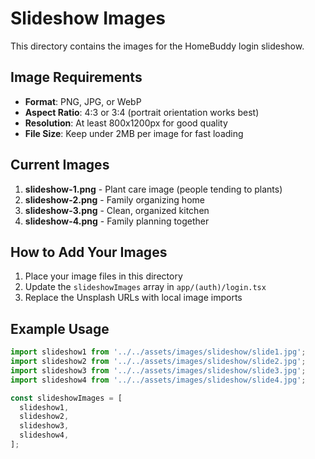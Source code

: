 # Slideshow Images

This directory contains the images for the HomeBuddy login slideshow.

## Image Requirements

- **Format**: PNG, JPG, or WebP
- **Aspect Ratio**: 4:3 or 3:4 (portrait orientation works best)
- **Resolution**: At least 800x1200px for good quality
- **File Size**: Keep under 2MB per image for fast loading

## Current Images

1. **slideshow-1.png** - Plant care image (people tending to plants)
2. **slideshow-2.png** - Family organizing home
3. **slideshow-3.png** - Clean, organized kitchen
4. **slideshow-4.png** - Family planning together

## How to Add Your Images

1. Place your image files in this directory
2. Update the `slideshowImages` array in `app/(auth)/login.tsx`
3. Replace the Unsplash URLs with local image imports

## Example Usage

```typescript
import slideshow1 from '../../assets/images/slideshow/slide1.jpg';
import slideshow2 from '../../assets/images/slideshow/slide2.jpg';
import slideshow3 from '../../assets/images/slideshow/slide3.jpg';
import slideshow4 from '../../assets/images/slideshow/slide4.jpg';

const slideshowImages = [
  slideshow1,
  slideshow2,
  slideshow3,
  slideshow4,
];
``` 